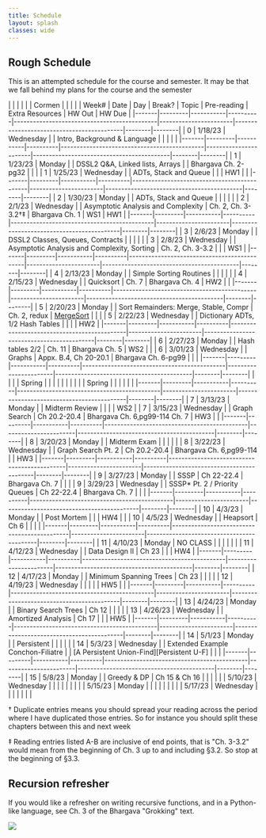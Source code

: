 ```yaml
---
title: Schedule 
layout: splash
classes: wide
---
```


## Rough Schedule

This is an attempted schedule for the course and semester. It may be that we fall behind my plans for the course and the semester

|       |         |           |          |                                             | Cormen                |                                           |        |        |
| Week# | Date    | Day       | Break?   | Topic                                       | Pre-reading           | Extra Resources                           | HW Out | HW Due |
|-------|---------|-----------|----------|---------------------------------------------|-----------------------|-------------------------------------------|--------|--------|
| 0     | 1/18/23 | Wednesday |          | Intro, Background & Language                |                       |                                           |        |        |
|-------|---------|-----------|----------|---------------------------------------------|-----------------------|-------------------------------------------|--------|--------|
| 1     | 1/23/23 | Monday    |          | DSSL2 Q&A, Linked lists, Arrays             |                       | Bhargava Ch. 2-pg32                       |        |        |
| 1     | 1/25/23 | Wednesday |          | ADTs, Stack and Queue                       |                       |                                           | HW1    |        |
|-------|---------|-----------|----------|---------------------------------------------|-----------------------|-------------------------------------------|--------|--------|
| 2     | 1/30/23 | Monday    |          | ADTs, Stack and Queue                       |                       |                                           |        |        |
| 2     | 2/1/23  | Wednesday |          | Asymptotic Analysis and Complexity          | Ch. 2, Ch. 3-3.2†‡    | Bhargava Ch. 1                            | WS1    | HW1    |
|-------|---------|-----------|----------|---------------------------------------------|-----------------------|-------------------------------------------|--------|--------|
| 3     | 2/6/23  | Monday    |          | DSSL2 Classes, Queues, Contracts            |                       |                                           |        |        |
| 3     | 2/8/23  | Wednesday |          | Asymptotic Analysis and Complexity, Sorting | Ch. 2, Ch. 3-3.2      |                                           |        | WS1    |
|-------|---------|-----------|----------|---------------------------------------------|-----------------------|-------------------------------------------|--------|--------|
| 4     | 2/13/23 | Monday    |          | Simple Sorting Routines                     |                       |                                           |        |        |
| 4     | 2/15/23 | Wednesday |          | Quicksort                                   | Ch. 7                 | Bhargava Ch. 4                            | HW2    |        |
|-------|---------|-----------|----------|---------------------------------------------|-----------------------|-------------------------------------------|--------|--------|
| 5     | 2/20/23 | Monday    |          | Sort Remainders: Merge, Stable, Compr       | Ch. 2, redux          | [MergeSort][Merge]                        |        |        |
| 5     | 2/22/23 | Wednesday |          | Dictionary ADTs, 1/2 Hash Tables            |                       |                                           |        | HW2    |
|-------|---------|-----------|----------|---------------------------------------------|-----------------------|-------------------------------------------|--------|--------|
| 6     | 2/27/23 | Monday    |          | Hash tables 2/2                             | Ch. 11                | Bhargava Ch. 5                            | WS2    |        |
| 6     | 3/01/23 | Wednesday |          | Graphs                                      | Appx. B.4, Ch 20-20.1 | Bhargava Ch. 6-pg99                       |        |        |
|-------|---------|-----------|----------|---------------------------------------------|-----------------------|-------------------------------------------|--------|--------|
|       |         |           | Spring   |                                             |                       |                                           |        |        |
|       |         |           | Spring   |                                             |                       |                                           |        |        |
|-------|---------|-----------|----------|---------------------------------------------|-----------------------|-------------------------------------------|--------|--------|
| 7     | 3/13/23 | Monday    |          | Midterm Review                              |                       |                                           |        | WS2    |
| 7     | 3/15/23 | Wednesday |          | Graph Search                                | Ch 20.2-20.4          | Bhargava Ch. 6,pg99-114 Ch. 7             | HW3    |        |
|-------|---------|-----------|----------|---------------------------------------------|-----------------------|-------------------------------------------|--------|--------|
| 8     | 3/20/23 | Monday    |          | Midterm Exam                                |                       |                                           |        |        |
| 8     | 3/22/23 | Wednesday |          | Graph Search Pt. 2                          | Ch 20.2-20.4          | Bhargava Ch. 6,pg99-114                   |        | HW3    |
|-------|---------|-----------|----------|---------------------------------------------|-----------------------|-------------------------------------------|--------|--------|
| 9     | 3/27/23 | Monday    |          | SSSP                                        | Ch 22-22.4            | Bhargava Ch. 7                            |        |        |
| 9     | 3/29/23 | Wednesday |          | SSSP* Pt. 2 / Priority Queues               | Ch 22-22.4            | Bhargava Ch. 7                            |        |        |
|-------|---------|-----------|----------|---------------------------------------------|-----------------------|-------------------------------------------|--------|--------|
| 10    | 4/3/23  | Monday    |          | Post Mortem                                 |                       |                                           | HW4    |        |
| 10    | 4/5/23  | Wednesday |          | Heapsort                                    | Ch 6                  |                                           |        |        |
|-------|---------|-----------|----------|---------------------------------------------|-----------------------|-------------------------------------------|--------|--------|
| 11    | 4/10/23 | Monday    | NO CLASS |                                             |                       |                                           |        |        |
| 11    | 4/12/23 | Wednesday |          | Data Design II                              | Ch 23                 |                                           |        | HW4    |
|-------|---------|-----------|----------|---------------------------------------------|-----------------------|-------------------------------------------|--------|--------|
| 12    | 4/17/23 | Monday    |          | Minimum Spanning Trees                      | Ch 23                 |                                           |        |        |
| 12    | 4/19/23 | Wednesday |          |                                             |                       |                                           | HW5    |        |
|-------|---------|-----------|----------|---------------------------------------------|-----------------------|-------------------------------------------|--------|--------|
| 13    | 4/24/23 | Monday    |          | Binary Search Trees                         | Ch 12                 |                                           |        |        |
| 13    | 4/26/23 | Wednesday |          | Amortized Analysis                          | Ch 17                 |                                           |        | HW5    |
|-------|---------|-----------|----------|---------------------------------------------|-----------------------|-------------------------------------------|--------|--------|
| 14    | 5/1/23  | Monday    |          | Persistent                                  |                       |                                           |        |        |
| 14    | 5/3/23  | Wednesday |          | Extended Example Conchon-Filiatre           |                       | [A Persistent Union-Find][Persistent U-F] |        |        |
|-------|---------|-----------|----------|---------------------------------------------|-----------------------|-------------------------------------------|--------|--------|
| 15    | 5/8/23  | Monday    |          | Greedy & DP                                 | Ch 15 & Ch 16         |                                           |        |        |
|       | 5/10/23 | Wednesday |          |                                             |                       |                                           |        |        |
|       | 5/15/23 | Monday    |          |                                             |                       |                                           |        |        |
|       | 5/17/23 | Wednesday |          |                                             |                       |                                           |        |        |



† Duplicate entries means you should spread your reading across the
period where I have duplicated those entries. So for instance you
should split these chapters between this and next week

‡ Reading entries listed A-B are inclusive of end points, that is "Ch.
3-3.2" would mean from the beginning of Ch. 3 up to and including
§3.2. So stop at the beginning of §3.3.

## Recursion refresher

If you would like a refresher on writing recursive functions, and in a
Python-like language, see Ch. 3 of the Bhargava "Grokking" text.


<img src="https://imgs.xkcd.com/comics/tree.png">


[Quick]: https://www.youtube.com/watch?v=ywWBy6J5gz8
[Merge]: https://www.youtube.com/watch?v=XaqR3G_NVoo
[Persistent Union-Find]: https://www.lri.fr/~conchon/ENSPSaclay/materials/puf-wml07.pdf
